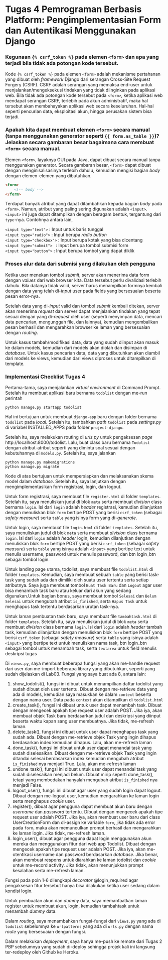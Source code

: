 # Tugas 4 Pemrograman Berbasis Platform: Pengimplementasian Form dan Autentikasi Menggunakan Django

### Kegunaan `{% csrf_token %}` pada elemen `<form>` dan apa yang terjadi bila tidak ada potongan kode tersebut.
Kode `{% csrf_token %}` pada elemen `<form>` adalah mekanisme pertahanan yang dibuat oleh _framework_ Django dari serangan Cross-Site Request Forgery (CSRF). CSRF adalah serangan yang memaksa end-user untuk menjalankan/mengeksekusi tindakan yang tidak diinginkan pada aplikasi web. Bila tidak ada potongan kode tersebut pada `<form>`, ketika aplikasi web mendapat serangan CSRF, terlebih pada akun administratif, maka hal tersebut akan membahayakan aplikasi web secara keseluruhan. Hal-hal seperti pencurian data, eksploitasi akun, hingga perusakan sistem bisa terjadi.

### Apakah kita dapat membuat elemen `<form>` secara manual (tanpa menggunakan generator seperti `{{ form.as_table }}`)? Jelaskan secara gambaran besar bagaimana cara membuat `<form>` secara manual.
Elemen `<form>`, layaknya GUI pada Java, dapat dibuat secara manual tanpa menggunakan generator. Secara gambaran besar, `<form>` dapat dibuat dengan menginisalisasinya terlebih dahulu, kemudian mengisi bagian _body_ dengan elemen-elemen yang dibutuhkan.
```html
<form>
    <!-- body -->
</form>
```
Terdapat banyak atribut yang dapat ditambahkan kepada bagian _body_ pada `<form>`. Namun, atribut yang paling sering digunakan adalah `<input>`. `<input>` ini juga dapat ditampilkan dengan beragam bentuk, tergantung dari `type`-nya. Contohnya antara lain,

`<input type="text">`    : Input untuk baris tunggal<br>
`<input type="radio">`   : Input berupa _radio button_<br>
`<input type="checkbox">` : Input berupa kotak yang bisa dicentang<br>
`<input type="submit"> ` : Input berupa tombol submisi form<br>
`<input type="button">` : Input berupa tombol yang dapat diklik

### Proses alur data dari submisi yang dilakukan oleh pengguna
Ketika user menekan tombol _submit_, server akan menerima data form dengan _values_ dari web browser kita. Data tersebut perlu divalidasi terlebih dahulu. Bila datanya tidak valid, server harus menampilkan formnya kembali dengan data yang telah di-_input_ user pada fields yang bersesuaian beserta pesan error-nya.

Setelah data yang di-_input_ valid dan tombol _submit_ kembali ditekan, server akan menerima _request_ dan server dapat menjalankan tindakan yang tepat sesuai dengan yang di-_request_ oleh user (seperti menyimpan data, mencari data pencarian, mengunggah file, dan lainnya), kemudian mengembalikan pesan berhasil dan mengarahkan browser ke laman yang bersesuaian dengan _routing_.

Untuk kasus tambah/modifikasi data, data yang sudah diinput akan masuk ke dalam models, kemudian dari models akan diolah dan disimpan di _database_. Untuk kasus pencarian data, data yang dibutuhkan akan diambil dari models ke views, kemudian dari views diproses untuk ditampilkan di template.  

### Implementasi Checklist Tugas 4
Pertama-tama, saya menjalankan _virtual environment_ di Command Prompt. Setelah itu membuat aplikasi baru bernama `todolist` dengan me-run perintah
```
python manage.py startapp todolist
```
Hal ini bertujuan untuk membuat `django-app` baru dengan folder bernama `todolist` pada _local_. Setelah itu, tambahkan _path_ `todolist` pada _settings.py_ di variabel INSTALLED_APPS pada folder `project-django`.

Setelah itu, saya melakukan routing di _urls.py_ untuk pengaksesan _page_ http://localhost:8000/todolist. Lalu, buat class baru bernama `Todolist` dengan atribut-atribut seperti yang diminta soal sesuai dengan kebutuhannya di `models.py`. Setelah itu, saya jalankan
```
python manage.py makemigrations
python manage.py migrate
```
Kode di atas bertujuan untuk mempersiapkan dan melaksanakan skema model dalam _database_. Setelah itu, saya lanjutkan dengan mengimplementasikan form registrasi, login, dan logout.

Untuk form registrasi, saya membuat file `register.html` di folder `templates`. Setelah itu, saya menuliskan judul di blok `meta` serta membuat _division_ class bernama `login`. Isi dari `login` adalah _header_ registrasi, kemudian dilanjutkan dengan menuliskan blok `form` bertipe POST yang berisi `csrf_token` (sebagai _safety measure_) serta `table` yang isinya form yang di-_generate_.

Untuk login, saya membuat file `login.html` di folder `templates`. Setelah itu, saya menuliskan judul di blok `meta` serta membuat _division_ class bernama `login`. Isi dari `login` adalah _header_ login, kemudian dilanjutkan dengan menuliskan blok `form` bertipe POST yang berisi `csrf_token` (sebagai _safety measure_) serta `table` yang isinya adalah `<input>` yang bertipe text untuk menulis username, password untuk menulis password, dan btn login_btn sebagai tombol login.

Untuk landing page utama, todolist, saya membuat file `todolist.html` di folder `templates`. Kemudian, saya membuat sebuah `table` yang berisi task-task yang sudah ada dan dimiliki oleh suatu user tertentu serta setiap atributnya. Saya juga membuat tombol `Buat Task Baru` dan `Logout` agar user bisa menambah task baru atau keluar dari akun yang sedang digunakan.Untuk bagian bonus, saya membuat tombol `Selesai` dan `Belum Selesai` untuk mengubah atribut `is_finished`, serta `Hapus Task` untuk menghapus task tertentu berdasarkan urutan task-nya.

Untuk laman pembuatan task baru, saya membuat file `tambahtask.html` di folder `templates`. Setelah itu, saya menuliskan judul di blok `meta` serta membuat _division_ class bernama `login`. Isi dari `login` adalah _header_ tambah task, kemudian dilanjutkan dengan menuliskan blok `form` bertipe POST yang berisi `csrf_token` (sebagai _safety measure_) serta `table` yang isinya adalah `<input>` yang bertipe text untuk menuliskan nama task, btn login_btn sebagai tombol untuk menambah task, serta `textarea` untuk field menulis deskripsi tugas

Di `views.py`, saya membuat beberapa fungsi yang akan me-handle request dari user dan me-import beberapa library yang dibutuhkan, seperti yang sudah dijelaskan di Lab03. Fungsi yang saya buat ada 8, antara lain:

1. show_todolist(), fungsi ini dibuat untuk menampilkan daftar todolist yang sudah dibuat oleh user tertentu. Dibuat dengan me-retrieve data yang ada di models, kemudian saya masukkan ke dalam `context` beserta dengan nama user. Data pada `context` akan ditampilkan di `todolist.html`
2. create_task(), fungsi ini dibuat untuk user dapat menambah task. Dibuat dengan mengecek apakah tipe request user adalah POST. Jika iya, akan membuat objek Task baru berdasarkan judul dan deskripsi yang diinput beserta waktu kapan sang user membuatnya. Jika tidak, me-refresh laman.
3. delete_task(), fungsi ini dibuat untuk user dapat menghapus task yang sudah ada. Dibuat dengan me-retrieve objek Task yang ingin dihapus berdasarkan index kemudian dihapus. Lalu, akan me-refresh laman
4. done_task(), fungsi ini dibuat untuk user dapat menandai task yang sudah diselesaikan. Dibuat dengan me-retrieve objek Task yang ingin ditandai selesai berdasarkan index kemudian mengubah atribut `is_finished` nya menjadi True. Lalu, akan me-refresh laman
5. undone_task(), fungsi ini dibuat untuk user dapat menandai task yang sudah diselesaikan menjadi belum. Dibuat mirip seperti done_task(), tetapi yang membedakan hanyalah mengubah atribut `is_finished` nya menjadi False.
6. logout_user(), fungsi ini dibuat agar user yang sudah login dapat logout. Dibuat dengan me-logout user, kemudian mengarahkan ke laman login serta menghapus _cookie_ user.
7. register(), dibuat agar pengguna dapat membuat akun baru dengan _username_ dan _password_ tertentu. Dibuat dengan mengecek apakah tipe request user adalah POST. Jika iya, akan membuat user baru dari class UserCreationForm dan di-assign ke variable `form`, jika tidak ada error pada `form`, maka akan memunculkan prompt berhasil dan mengarahkan ke laman login. Jika tidak, me-refresh laman.
8. login_user(), dibuat agar pengguna dapat login menggunakan akun mereka dan menggunakan fitur dari web app Todolist. Dibuat dengan mengecek apakah tipe request user adalah POST. Jika iya, akan me-otentikasi username dan password berdasarkan _database_. Jika benar, akan membuat respons untuk diarahkan ke laman todolist dan _cookie_ untuk me-record activity. Jika tidak, akan menunjukkan prompt kesalahan serta me-refresh laman.

Fungsi pada poin 1-6 dilengkapi _decorator_ @login_required agar pengaksesan fitur tersebut hanya bisa dilakukan ketika user sedang dalam kondisi login.

Untuk pembuatan akun dan _dummy_ data, saya memanfaatkan laman register untuk membuat akun, login, kemudian tambahtask untuk menambah _dummy_ data.

Dalam _routing_, saya menambahkan fungsi-fungsi dari `views.py` yang ada di `todolist` sebelumnya ke `urlpatterns` yang ada di `urls.py` dengan nama _route_ yang bersesuaian dengan fungsi.

Dalam melakukan _deployment_, saya hanya me-push ke remote dari Tugas 2 PBP sebelumnya yang sudah di-deploy sehingga projek kali ini langsung ter-redeploy oleh Github ke Heroku.
